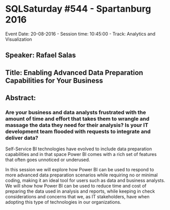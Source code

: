 # SQLSaturday #544 - Spartanburg 2016
Event Date: 20-08-2016 - Session time: 10:45:00 - Track: Analytics and Visualization
## Speaker: Rafael Salas
## Title: Enabling Advanced Data Preparation Capabilities for Your Business
## Abstract:
### Are your business and data analysts frustrated with the amount of time and effort that takes them to wrangle and massage the data they need for their analysis? Is your IT development team flooded with requests to integrate and deliver data?
Self-Service BI technologies have evolved to include data preparation capabilities and in that space Power BI comes with a rich set of features that often goes unnoticed or underused.

In this session we will explore how Power BI can be used to respond to more advanced data preparation scenarios while requiring no or minimal coding, making it an ideal tool for users such as data and business analysts. We will show how Power BI can be used to reduce time and cost of preparing the data used in analysis and reports, while keeping in check considerations and concerns that we, as IT stakeholders, have when adopting this type of technologies in our organizations.
